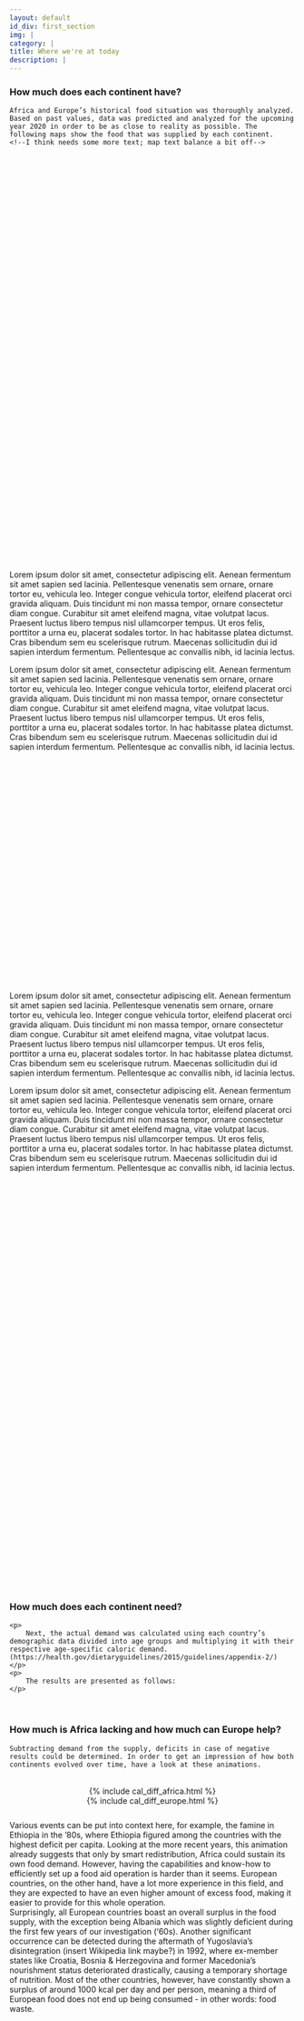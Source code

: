 ```yaml
---
layout: default
id_div: first_section
img: |
category: |
title: Where we're at today
description: |
---
```


<div class="container">
    <h3>How much does each continent have?</h3>

    Africa and Europe’s historical food situation was thoroughly analyzed. Based on past values, data was predicted and analyzed for the upcoming year 2020 in order to be as close to reality as possible. The following maps show the food that was supplied by each continent. 
    <!--I think needs some more text; map text balance a bit off-->
</div>

<br>

<div class="row border-between">
    <div class="col-sm-12 col-md-6">
        <div id="map_africa_supply" style="width: 100%; height: 700px;"></div>
    </div>
    <div class ="col-sm-12 col-md-6" style="height: 700px;">
        <p>
            Lorem ipsum dolor sit amet, consectetur adipiscing elit. Aenean fermentum sit amet sapien sed lacinia. Pellentesque venenatis sem ornare, ornare tortor eu, vehicula leo. Integer congue vehicula tortor, eleifend placerat orci gravida aliquam. Duis tincidunt mi non massa tempor, ornare consectetur diam congue. Curabitur sit amet eleifend magna, vitae volutpat lacus. Praesent luctus libero tempus nisl ullamcorper tempus. Ut eros felis, porttitor a urna eu, placerat sodales tortor. In hac habitasse platea dictumst. Cras bibendum sem eu scelerisque rutrum. Maecenas sollicitudin dui id sapien interdum fermentum. Pellentesque ac convallis nibh, id lacinia lectus. 
        </p>
        <p>
            Lorem ipsum dolor sit amet, consectetur adipiscing elit. Aenean fermentum sit amet sapien sed lacinia. Pellentesque venenatis sem ornare, ornare tortor eu, vehicula leo. Integer congue vehicula tortor, eleifend placerat orci gravida aliquam. Duis tincidunt mi non massa tempor, ornare consectetur diam congue. Curabitur sit amet eleifend magna, vitae volutpat lacus. Praesent luctus libero tempus nisl ullamcorper tempus. Ut eros felis, porttitor a urna eu, placerat sodales tortor. In hac habitasse platea dictumst. Cras bibendum sem eu scelerisque rutrum. Maecenas sollicitudin dui id sapien interdum fermentum. Pellentesque ac convallis nibh, id lacinia lectus. 
        </p>
    </div>
</div>

<div class="row border-between">
    <div class="col-sm-12 col-md-6">
    </div>
    <div class ="col-sm-12 col-md-6" style="margin:auto; height:20pt;">
    </div>
</div>

<div class="row border-between">
    <div class="col-sm-12 col-md-6">
        <p>
            Lorem ipsum dolor sit amet, consectetur adipiscing elit. Aenean fermentum sit amet sapien sed lacinia. Pellentesque venenatis sem ornare, ornare tortor eu, vehicula leo. Integer congue vehicula tortor, eleifend placerat orci gravida aliquam. Duis tincidunt mi non massa tempor, ornare consectetur diam congue. Curabitur sit amet eleifend magna, vitae volutpat lacus. Praesent luctus libero tempus nisl ullamcorper tempus. Ut eros felis, porttitor a urna eu, placerat sodales tortor. In hac habitasse platea dictumst. Cras bibendum sem eu scelerisque rutrum. Maecenas sollicitudin dui id sapien interdum fermentum. Pellentesque ac convallis nibh, id lacinia lectus. 
        </p>
        <p>
            Lorem ipsum dolor sit amet, consectetur adipiscing elit. Aenean fermentum sit amet sapien sed lacinia. Pellentesque venenatis sem ornare, ornare tortor eu, vehicula leo. Integer congue vehicula tortor, eleifend placerat orci gravida aliquam. Duis tincidunt mi non massa tempor, ornare consectetur diam congue. Curabitur sit amet eleifend magna, vitae volutpat lacus. Praesent luctus libero tempus nisl ullamcorper tempus. Ut eros felis, porttitor a urna eu, placerat sodales tortor. In hac habitasse platea dictumst. Cras bibendum sem eu scelerisque rutrum. Maecenas sollicitudin dui id sapien interdum fermentum. Pellentesque ac convallis nibh, id lacinia lectus. 
        </p>
    </div>
    <div class ="col-sm-12 col-md-6">
        <div id="map_europe_supply" style="width: 100%; height: 700px"></div>
    </div>
</div>

<br>

<div class="container">
    <h3>How much does each continent need?</h3>

    <p>
        Next, the actual demand was calculated using each country’s demographic data divided into age groups and multiplying it with their respective age-specific caloric demand. (https://health.gov/dietaryguidelines/2015/guidelines/appendix-2/)
    </p>
    <p>
        The results are presented as follows:
    </p>
</div>

<br>

<div class="container">
    <h3>How much is Africa lacking and how much can Europe help?</h3>

    Subtracting demand from the supply, deficits in case of negative results could be determined. In order to get an impression of how both continents evolved over time, have a look at these animations.
</div>

<br>

<div class="row border-between" style="text-align:center">
    <div class="col-sm-12 col-md-6" style="margin:auto">
        {% include cal_diff_africa.html %}
    </div>
    <div class ="col-sm-12 col-md-6" style="margin:auto">
        {% include cal_diff_europe.html %}
    </div>
</div>

<div class="row border-between">
    <div class="col-sm-12 col-md-6">
    </div>
    <div class ="col-sm-12 col-md-6" style="margin:auto; height:20pt;">
    </div>
</div>

<div class="row border-between">
    <div class="col-sm-12 col-md-6">
        Various events can be put into context here, for example, the famine in Ethiopia in the ’80s, where Ethiopia figured among the countries with the highest deficit per capita. Looking at the more recent years, this animation already suggests that only by smart redistribution, Africa could sustain its own food demand. However, having the capabilities and know-how to efficiently set up a food aid operation is harder than it seems. European countries, on the other hand, have a lot more experience in this field, and they are expected to have an even higher amount of excess food, making it easier to provide for this whole operation.
    </div>
    <div class ="col-sm-12 col-md-6">
        Surprisingly, all European countries boast an overall surplus in the food supply, with the exception being Albania which was slightly deficient during the first few years of our investigation (‘60s). Another significant occurrence can be detected during the aftermath of Yugoslavia’s disintegration (insert Wikipedia link maybe?) in 1992, where ex-member states like Croatia, Bosnia & Herzegovina and former Macedonia’s nourishment status deteriorated drastically, causing a temporary shortage of nutrition. Most of the other countries, however, have constantly shown a surplus of around 1000 kcal per day and per person, meaning a third of European food does not end up being consumed - in other words: food waste.
    </div>
</div>

<script>

var africa_ticks_supply = {};
$.ajax({
    url: "json/africa_supply/africa_supply_ticks.json",
    async: false,
    dataType: 'json',
    success: function(data) {
        africa_ticks_supply = data;
    }
});

var europe_ticks_supply = {};
$.ajax({
    url: "json/europe_supply/europe_supply_ticks.json",
    async: false,
    dataType: 'json',
    success: function(data) {
        europe_ticks_supply = data;
    }
});

layergroupHolder = {};
mapHolder = {}

colors1 = ["#f1eef6","#d0d1e6", "#a6bddb", "#74a9cf", "#2b8cbe", "#045a8d"]
load_map(africa_ticks_supply, "json/africa_supply/africa_supply_", colors1, 'map_africa_supply', [2.318462, 19.56871], 'African Food Supply', 'kcal / persona / day', 3, 1, layergroupHolder, mapHolder);

colors2 = ["#fff7fb","#ece7f2", "#d0d1e6", "#a6bddb", "#74a9cf", "#3690c0", "#0570b0", "#045a8d", "#023858"]
load_map(europe_ticks_supply, "json/europe_supply/europe_supply_", colors2, 'map_europe_supply', [54.5260, 15.2551], 'European Food Supply', 'kcal / persona / day', 4, 2, layergroupHolder, mapHolder);

</script>